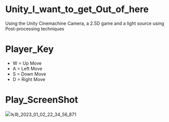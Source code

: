 # Unity_I_want_to_get_Out_of_here
Using the Unity Cinemachine Camera, a 2.5D game and a light source using Post-processing techniques

# Player_Key
- W = Up Move
- A = Left Move
- S = Down Move
- D = Right Move

# Play_ScreenShot
![녹화_2023_01_02_22_34_56_871](https://user-images.githubusercontent.com/82009667/210240025-2ce7f692-197c-41bf-aff3-8afeab9b8be8.gif)

